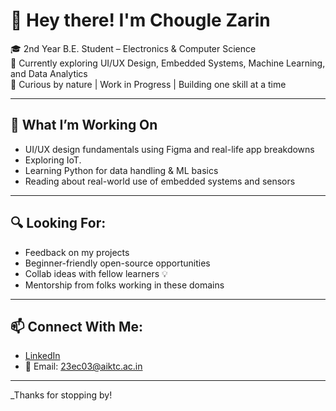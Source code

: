 # 👋 Hey there! I'm Chougle Zarin 

🎓 2nd Year B.E. Student – Electronics & Computer Science  
🌱 Currently exploring UI/UX Design, Embedded Systems, Machine Learning, and Data Analytics  
🧠 Curious by nature | Work in Progress | Building one skill at a time

---

## 🚀 What I’m Working On
- UI/UX design fundamentals using Figma and real-life app breakdowns  
- Exploring IoT. 
- Learning Python for data handling & ML basics  
- Reading about real-world use of embedded systems and sensors  

---

## 🔍 Looking For:
- Feedback on my projects  
- Beginner-friendly open-source opportunities  
- Collab ideas with fellow learners 💡  
- Mentorship from folks working in these domains

---

## 📫 Connect With Me:
- [LinkedIn](www.linkedin.com/in/zarinchougle)
- 📧 Email: 23ec03@aiktc.ac.in

---

_Thanks for stopping by!  

